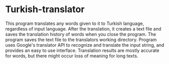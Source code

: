 # Turkish-translator
This program translates any words given to it to Turkish language, regardless of input language. 
After the translation, it creates a text file and saves the translation history of words when you close the program.
The program saves the text file to the translators working directory.
Program uses Google's translator API to recognize and translate the input string, and provides an easy to use interface.
Translation results are mostly accurate for words, but there might occur loss of meaning for long texts.
